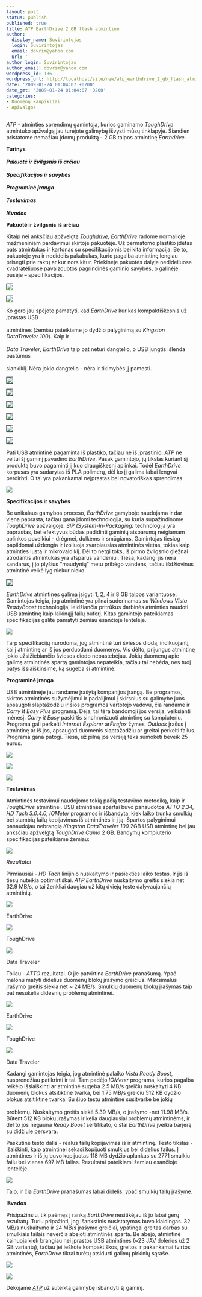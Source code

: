 ```yaml
---
layout: post
status: publish
published: true
title: ATP EarthDrive 2 GB flash atmintinė
author:
  display_name: Suvirintojas
  login: Suvirintojas
  email: dovrim@yahoo.com
  url: ''
author_login: Suvirintojas
author_email: dovrim@yahoo.com
wordpress_id: 136
wordpress_url: http://localhost/site/new/atp_earthdrive_2_gb_flash_atmintine/
date: '2009-01-24 01:04:07 +0200'
date_gmt: '2009-01-24 01:04:07 +0200'
categories:
- Duomenų kaupikliai
- Apžvalgos
---
```

<p><i>ATP</i> - atminties sprendimų gamintoja, kurios gaminamo <i>ToughDrive</i> atmintuko apžvalgą jau turėjote galimybę išvysti mūsų tinklapyje. Šiandien pristatome nemažiau įdomų produktą - 2 GB talpos atmintinę <i>Earthdrive</i>.</p>
<p><b>Turinys</b><br />
<br /><b><i>Pakuotė ir žvilgsnis iš arčiau</i></b><br />
<br /><b><i>Specifikacijos ir savybės</i></b><br />
<br /><b><i>Programinė įranga</i></b><br />
<br /><b><i>Testavimas</i></b><br />
<br /><b><i>Išvados</i></b></p>
<p><b>Pakuotė ir žvilgsnis iš arčiau</b></p>
<p>Kitaip nei anksčiau apžvelgtą <a class="ns" href="http://www.technews.lt/?id=Kas&Id=2365"><i>Toughdrive</i></a>, <i>EarthDrive</i> radome normalioje mažmeniniam pardavimui skirtoje pakuotėje. Už permatomo plastiko įdėtas pats atmintukas ir kartonas su specifikacijomis bei kita informacija. Be to, pakuotėje yra ir nedidelis pakabukas, kurio pagalba atmintinę lengiau prisegti prie raktų ar kur nors kitur. Priekinėje pakuotės dalyje nedideliuose kvadratėliuose pavaizduotos pagrindinės gaminio savybės, o galinėje pusėje – specifikacijos.</p>
<p><a class="ns" href="http://svarke.technews.lt/Earthdrive/4.jpg">
<div class="imgright"><img src="http://svarke.technews.lt/Earthdrive/m/4.jpg" border="1" /></div>
<p></a><a class="ns" href="http://svarke.technews.lt/Earthdrive/3.jpg">
<div class="imgright"><img src="http://svarke.technews.lt/Earthdrive/m/3.jpg" border="1" /></div>
<p></a></p>
<p>Ko gero jau spėjote pamatyti, kad <i>EarthDrive</i> kur kas kompaktiškesnis už įprastas USB<br />
<br />atmintines (žemiau pateikiame jo dydžio palyginimą su <i>Kingston DataTraveler 100</i>). Kaip ir<br />
<br /><i>Data Traveler</i>, <i>EarthDrive</i> taip pat neturi dangtelio, o USB jungtis išlenda pastūmus<br />
<br />slankiklį. Nėra jokio dangtelio - nėra ir tikimybės jį pamesti.</p>
<p><a class="ns" href="http://svarke.technews.lt/Earthdrive/10.jpg">
<div class="imgright"><img src="http://svarke.technews.lt/Earthdrive/m/10.jpg" border="1" /></div>
<p></a><a class="ns" href="http://svarke.technews.lt/Earthdrive/1.jpg">
<div class="imgright"><img src="http://svarke.technews.lt/Earthdrive/m/1.jpg" border="1" /></div>
<p></a></p>
<p><a class="ns" href="http://svarke.technews.lt/Earthdrive/7.jpg">
<div class="imgright"><img src="http://svarke.technews.lt/Earthdrive/m/7.jpg" border="1" /></div>
<p></a><a class="ns" href="http://svarke.technews.lt/Earthdrive/6.jpg">
<div class="imgright"><img src="http://svarke.technews.lt/Earthdrive/m/6.jpg" border="1" /></div>
<p></a></p>
<p><a class="ns" href="http://svarke.technews.lt/Earthdrive/9.jpg">
<div class="imgright"><img src="http://svarke.technews.lt/Earthdrive/m/9.jpg" border="1" /></div>
<p></a><a class="ns" href="http://svarke.technews.lt/Earthdrive/8.jpg">
<div class="imgright"><img src="http://svarke.technews.lt/Earthdrive/m/8.jpg" border="1" /></div>
<p></a></p>
<p>Pati USB atmintinė pagaminta iš plastiko, tačiau ne iš įprastinio. <i>ATP</i> ne veltui šį gaminį pavadino <i>EarthDrive</i>. Pasak gamintojo, jų tikslas kuriant šį produktą buvo pagaminti jį kuo draugiškesnį aplinkai. Todėl <i>EarthDrive</i> korpusas yra sudarytas iš PLA polimerų, dėl ko jį galima labai lengvai perdirbti. O tai yra pakankamai neįprastas bei novatoriškas sprendimas.</p>
<p><img src="http://svarke.technews.lt/Earthdrive/earth.jpg" /></p>
<p><b>Specifikacijos ir savybės</b></p>
<p>Be unikalaus gamybos proceso, <i>EarthDrive</i> gamyboje naudojama ir dar viena paprasta, tačiau gana įdomi technologija, su kuria supažindinome <i>ToughDrive</i> apžvalgoje. <i>SIP (System-In-Packaging)</i> technologija yra paprastas, bet efektyvus būdas padidinti gaminių atsparumą neigiamam aplinkos poveikiui - drėgmei, dulkėms ir smūgiams. Gamintojas tiesiog papildomai uždengia ir izoliuoja svarbiausias atmintinės vietas, tokias kaip atminties lustą ir mikrovaldiklį. Dėl to netgi toks, iš pirmo žvilgsnio gležnai atrodantis atmintukas yra atsparus vandeniui. Tiesa, kadangi jis nėra sandarus, į jo plyšius "maudynių" metu pribėgo vandens, tačiau išdžiovinus atmintinė veikė lyg niekur nieko.</p>
<p><a class="ns" href="http://svarke.technews.lt/Earthdrive/2.jpg">
<div class="imgright"><img src="http://svarke.technews.lt/Earthdrive/m/2.jpg" border="1" /></div>
<p></a></p>
<p><i>EarthDrive</i> atmintines galima įsigyti 1, 2, 4 ir 8 GB talpos variantuose. Gamintojas teigia, jog atmintinė yra pilnai suderinamas su <i>Windows Vista ReadyBoost</i> technologija, leidžiančia pritrūkus darbinės atminties naudoti USB atmintinę kaip laikinąjį failų buferį. Kitas gamintojo pateikiamas specifikacijas galite pamatyti žemiau esančioje lentelėje.</p>
<p><img src="http://svarke.technews.lt/Earthdrive/specs.PNG" /></p>
<p>Tarp specifikacijų nurodoma, jog atmintinė turi šviesos diodą, indikuojantį, kai į atmintinę ar iš jos perduodami duomenys. Vis dėlto, prijungus atmintinę jokio užsižiebiančio šviesos diodo nepastebėjau. Jokių duomenų apie galimą atmintinės spartą gamintojas nepateikia, tačiau tai nebėda, nes tuoj patys išsiaiškinsime, ką sugeba ši atmintinė.</p>
<p><b>Programinė įranga</b></p>
<p>USB atmintinėje jau randame įrašytą kompanijos įrangą. Be programos, skirtos atmintinės sužymėjimui ir padalijimui į skirsnius su galimybe juos apsaugoti slaptažodžiu ir šios programos vartotojo vadovu, čia randame ir <i>Carry It Easy Plus</i> programą. Deja, tai tėra bandomoji jos versija, veiksianti mėnesį. <i>Carry it Easy</i> paskirtis sinchronizuoti atmintinę su kompiuteriu. Programa gali perkelti <i>Internet Explorer</i> ar<i>Firefox</i> žymes, <i>Outlook</i> įrašus į atmintinę ar iš jos, apsaugoti duomenis slaptažodžiu ar greitai perkelti failus. Programa gana patogi. Tiesa, už pilną jos versiją teks sumokėti beveik 25 eurus.</p>
<p><img src="http://svarke.technews.lt/Earthdrive/1.PNG" /></p>
<p><img src="http://svarke.technews.lt/Earthdrive/2.PNG" /></p>
<p><img src="http://svarke.technews.lt/Earthdrive/3.PNG" /></p>
<p><b>Testavimas</b></p>
<p>Atmintinės testavimui naudojome tokią pačią testavimo metodiką, kaip ir <i>ToughDrive</i> atmintinei. USB atmintinės spartai buvo panaudotos <i>ATTO 2.34, HD Tach 3.0.4.0, IOMeter</i> programos ir išbandyta, kiek laiko trunka smulkių bei stambių failų kopijavimas iš atmintinės ir į ją. Spartos palyginimui panaudojau nebrangią <i>Kingston DataTraveler 100</i> 2GB USB atmintinę bei jau anksčiau apžvelgtą <i>ToughDrive Camo</i> 2 GB. Bandymų kompiuterio specifikacijas pateikiame žemiau:</p>
<p><img src="http://svarke.technews.lt/300/pcconfig.PNG" /></p>
<p><i>Rezultatai</i></p>
<p>Pirmiausiai - <i>HD Tach</i> linijinio nuskaitymo ir pasiekties laiko testas. Ir jis iš tiesų nuteikia optimistiškai. <i>ATP EarthDrive</i> nuskaitymo greitis siekia net 32.9 MB/s, o tai ženkliai daugiau už kitų dviejų teste dalyvaujančių atmintinių.</p>
<p><img src="http://svarke.technews.lt/Earthdrive/earthdrivetach.png" /></p>
<p><span class="saltinis">EarthDrive</span></p>
<p><img src="http://svarke.technews.lt/ATP/atptach.png" /></p>
<p><span class="saltinis">ToughDrive</span></p>
<p><img src="http://svarke.technews.lt/ATP/kingstontach.png" /></p>
<p><span class="saltinis">Data Traveler</span></p>
<p>Toliau - <i>ATTO</i> rezultatai. O jie patvirtina <i>EarthDrive</i> pranašumą. Ypač malonu matyti didelius duomenų blokų įrašymo greičius. Maksimalus įrašymo greitis siekia net ~ 24 MB/s. Smulkių duomenų blokų įrašymas taip pat nesukelia didesnių problemų atmintinei.</p>
<p><img src="http://svarke.technews.lt/Earthdrive/earthdrive.png" /></p>
<p><span class="saltinis">EarthDrive</span></p>
<p><img src="http://svarke.technews.lt/ATP/toughdriveatto.png" /></p>
<p><span class="saltinis">ToughDrive</span></p>
<p><img src="http://svarke.technews.lt/ATP/kingstonatto.png" /></p>
<p><span class="saltinis">Data Traveler</span></p>
<p>Kadangi gamintojas teigia, jog atmintinė palaiko <i>Vista Ready Boost</i>, nusprendžiau patikrinti ir tai. Tam padėjo <i>IOMeter</i> programa, kurios pagalba reikėjo išsiaiškinti ar atmintinė sugeba 2.5 MB/s greičiu nuskaityti 4 KB duomenų blokus atsitiktine tvarka, bei 1.75 MB/s greičiu 512 KB dydžio blokus atsitiktine tvarka. Su šiuo testu atmintinė susitvarkė be jokių<br />
<br />problemų. Nuskaitymo greitis siekė 5.39 MB/s, o įrašymo -net 11.98 MB/s. Būtent 512 KB blokų įrašymas ir kelia daugiausiai problemų atmintinėms, ir dėl to jos negauna <i>Ready Boost</i> sertifikato, o štai <i>EarthDrive</i> įveikia barjerą su didžiule persvara.</p>
<p>Paskutinė testo dalis - realus failų kopijavimas iš ir atmintinę. Testo tikslas - išaiškinti, kaip atmintinei sekasi kopijuoti smulkius bei didelius failus. Į atmintines ir iš jų buvo kopijuotas 118 MB dydžio aplankas su 2771 smulkiu failu bei vienas 697 MB failas. Rezultatai pateikiami žemiau esančioje lentelėje.</p>
<p><img src="http://svarke.technews.lt/Earthdrive/rez.PNG" /></p>
<p>Taip, ir čia <i>EarthDrive</i> pranašumas labai didelis, ypač smulkių failų įrašyme.</p>
<p><b>Išvados</b></p>
<p>Prisipažinsiu, tik paėmęs į ranką <i>EarthDrive</i> nesitikėjau iš jo labai gerų rezultatų. Turiu pripažinti, jog išankstinis nusistatymas buvo klaidingas. 32 MB/s nuskaitymo ir 24 MB/s įrašymo greičiai, ypatingai greitas darbas su smulkiais failais neverčia abejoti atmintinės sparta. Be abejo, atmintinė kainuoja kiek brangiau nei įprastos USB atmintinės (~23 JAV dolerius už 2 GB variantą), tačiau jei ieškote kompaktiškos, greitos ir pakankamai tvirtos atmintinės, <i>EarthDrive</i> tikrai turėtų atsidurti galimų pirkinių sąraše.</p>
<p><img src="http://www.technews.lt/upl/Failai/renkasi.png" /></p>
<p><img src="http://svarke.technews.lt/ATP/atplogo.jpg" /></p>
<p>Dėkojame <a class="ns" href="http://www.atpinc.com/newweb/index.php"><i>ATP</i></a> už suteiktą galimybę išbandyti šį gaminį.</p>
